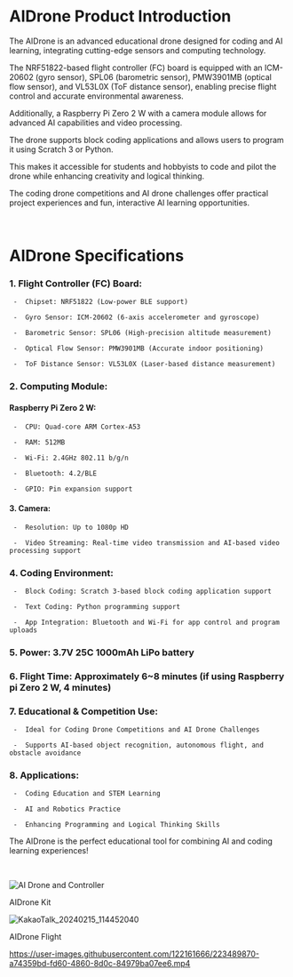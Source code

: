 # AIDrone Product Introduction

The AIDrone is an advanced educational drone designed for coding and AI learning, integrating cutting-edge sensors and computing technology.

The NRF51822-based flight controller (FC) board is equipped with an ICM-20602 (gyro sensor), SPL06 (barometric sensor), PMW3901MB (optical flow sensor), and VL53L0X (ToF distance sensor), enabling precise flight control and accurate environmental awareness. 

Additionally, a Raspberry Pi Zero 2 W with a camera module allows for advanced AI capabilities and video processing.

The drone supports block coding applications and allows users to program it using Scratch 3 or Python. 

This makes it accessible for students and hobbyists to code and pilot the drone while enhancing creativity and logical thinking.

The coding drone competitions and AI drone challenges offer practical project experiences and fun, interactive AI learning opportunities.

<br/>

# AIDrone Specifications

### 1. Flight Controller (FC) Board:

     -  Chipset: NRF51822 (Low-power BLE support)

     -  Gyro Sensor: ICM-20602 (6-axis accelerometer and gyroscope)

     -  Barometric Sensor: SPL06 (High-precision altitude measurement)

     -  Optical Flow Sensor: PMW3901MB (Accurate indoor positioning)

     -  ToF Distance Sensor: VL53L0X (Laser-based distance measurement)

### 2. Computing Module:

#### Raspberry Pi Zero 2 W:

     -  CPU: Quad-core ARM Cortex-A53

     -  RAM: 512MB

     -  Wi-Fi: 2.4GHz 802.11 b/g/n

     -  Bluetooth: 4.2/BLE

     -  GPIO: Pin expansion support

#### 3. Camera:

     -  Resolution: Up to 1080p HD

     -  Video Streaming: Real-time video transmission and AI-based video processing support

### 4. Coding Environment:

     -  Block Coding: Scratch 3-based block coding application support

     -  Text Coding: Python programming support

     -  App Integration: Bluetooth and Wi-Fi for app control and program uploads

### 5. Power:  3.7V  25C  1000mAh  LiPo battery

### 6. Flight Time: Approximately 6~8 minutes (if using Raspberry pi Zero 2 W, 4 minutes) 

### 7. Educational & Competition Use:

     -  Ideal for Coding Drone Competitions and AI Drone Challenges

     -  Supports AI-based object recognition, autonomous flight, and obstacle avoidance

### 8. Applications:

     -  Coding Education and STEM Learning

     -  AI and Robotics Practice

     -  Enhancing Programming and Logical Thinking Skills


The AIDrone is the perfect educational tool for combining AI and coding learning experiences!

<br/>

![AI Drone and Controller](https://github.com/irbrain/AIDrone/assets/122161666/f4d34586-f199-49d7-bcbd-c92e747c3076)




AIDrone Kit  



![KakaoTalk_20240215_114452040](https://github.com/irbrain/AIDrone/assets/122161666/1fc8f2e6-3464-4eae-9aa3-c57d472837df)




AIDrone Flight 




https://user-images.githubusercontent.com/122161666/223489870-a74359bd-fd60-4860-8d0c-84979ba07ee6.mp4


